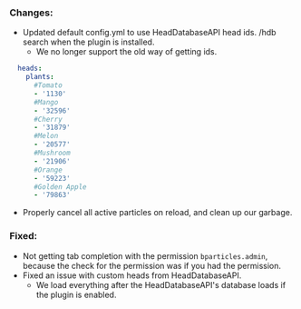 ### Changes:
- Updated default config.yml to use HeadDatabaseAPI head ids. /hdb search <head> when the plugin is installed.
  - We no longer support the old way of getting ids.
```yaml
  heads:
    plants:
      #Tomato
      - '1130'
      #Mango
      - '32596'
      #Cherry
      - '31879'
      #Melon
      - '20577'
      #Mushroom
      - '21906'
      #Orange
      - '59223'
      #Golden Apple
      - '79863'
```
- Properly cancel all active particles on reload, and clean up our garbage.

### Fixed:
- Not getting tab completion with the permission `bparticles.admin`, because the check for the permission was if you had the permission.
- Fixed an issue with custom heads from HeadDatabaseAPI.
  - We load everything after the HeadDatabaseAPI's database loads if the plugin is enabled.